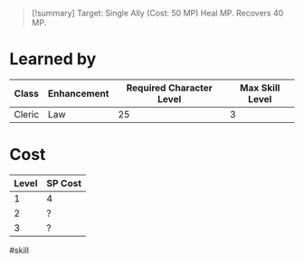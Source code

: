 >[!summary]
>Target: Single Ally (Cost: 50 MP)
>Heal MP.
>Recovers 40 MP.
# Learned by
| Class  | Enhancement | Required Character Level | Max Skill Level |
| ------ | ----------- | ------------------------ | --------------- |
| Cleric | Law         | 25                       | 3               |

# Cost
| Level | SP Cost |
| ----- | ------- |
| 1     | 4       |
| 2     | ?       |
| 3     | ?       |

#skill 